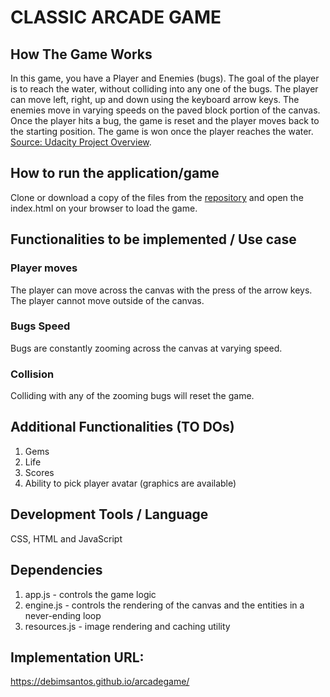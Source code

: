 CLASSIC ARCADE GAME
===================

## How The Game Works

In this game, you have a Player and Enemies (bugs). The goal of the player is to reach the water, without colliding into any one of the bugs. The player can move left, right, up and down using the keyboard arrow keys. The enemies move in varying speeds on the paved block portion of the canvas. Once the player hits a bug, the game is reset and the player moves back to the starting position. The game is won once the player reaches the water.
[Source: Udacity Project Overview](https://docs.google.com/document/d/1v01aScPjSWCCWQLIpFqvg3-vXLH2e8_SZQKC8jNO0Dc/pub?embedded=true).

## How to run the application/game
Clone or download a copy of the files from the [repository](https://github.com/debimsantos/arcade-game.git) and open the index.html on your browser to load the game.

## Functionalities to be implemented / Use case
### Player moves
The player can move across the canvas with the press of the arrow keys. The player cannot move outside of the canvas.

### Bugs Speed
Bugs are constantly zooming across the canvas at varying speed.

### Collision
Colliding with any of the zooming bugs will reset the game.

## Additional Functionalities (TO DOs)
1) Gems
2) Life
3) Scores
4) Ability to pick player avatar (graphics are available)

## Development Tools / Language
CSS, HTML and JavaScript

## Dependencies
1) app.js - controls the game logic
2) engine.js - controls the rendering of the canvas and the entities in a never-ending loop
3) resources.js - image rendering and caching utility

## Implementation URL:
https://debimsantos.github.io/arcadegame/

